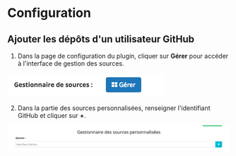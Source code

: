 # Configuration

## Ajouter les dépôts d'un utilisateur GitHub

1. Dans la page de configuration du plugin, cliquer sur __Gérer__ pour accéder à l'interface de gestion des sources.

![Add source 1](../images/AddSource1.png)

2. Dans la partie des sources personnalisées, renseigner l'identifiant GitHub et cliquer sur __+__.

![Add source 2](../images/AddSource2.png)

